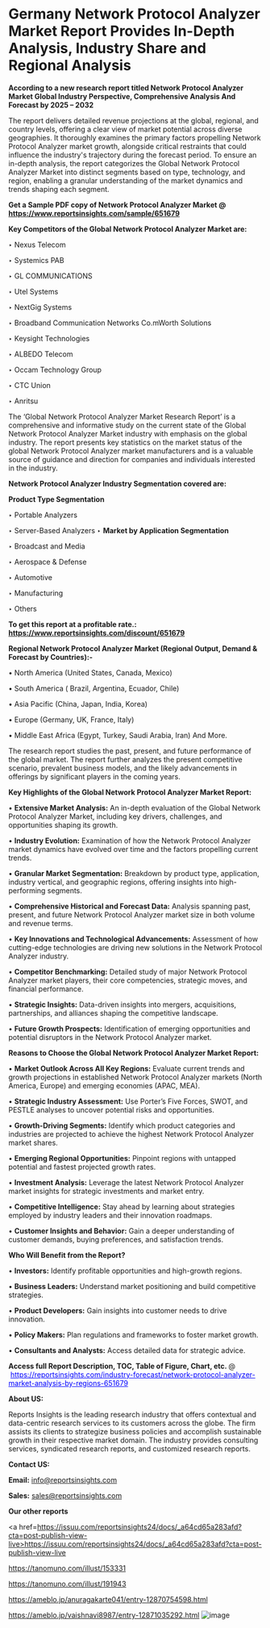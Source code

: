 # Germany Network Protocol Analyzer Market Report Provides In-Depth Analysis, Industry Share and Regional Analysis

<strong>According to a new research report titled Network Protocol Analyzer Market Global Industry Perspective, Comprehensive Analysis And Forecast by 2025 – 2032</strong>

The report delivers detailed revenue projections at the global, regional, and country levels, offering a clear view of market potential across diverse geographies. It thoroughly examines the primary factors propelling Network Protocol Analyzer market growth, alongside critical restraints that could influence the industry's trajectory during the forecast period. To ensure an in-depth analysis, the report categorizes the Global Network Protocol Analyzer Market into distinct segments based on type, technology, and region, enabling a granular understanding of the market dynamics and trends shaping each segment.

<strong>Get a Sample PDF copy of Network Protocol Analyzer Market </strong><strong>@<a href=https://www.reportsinsights.com/sample/651679 style=color:#0000ff;> https://www.reportsinsights.com/sample/651679</a></strong></font>

<strong>Key Competitors of the Global Network Protocol Analyzer Market are:</strong>

‣ Nexus Telecom

‣ Systemics PAB

‣ GL COMMUNICATIONS

‣ Utel Systems

‣ NextGig Systems

‣ Broadband Communication Networks
 Co.mWorth Solutions

‣ Keysight Technologies

‣ ALBEDO Telecom

‣ Occam Technology Group

‣ CTC Union

‣ Anritsu

The ‘Global Network Protocol Analyzer Market Research Report’ is a comprehensive and informative study on the current state of the Global Network Protocol Analyzer Market industry with emphasis on the global industry. The report presents key statistics on the market status of the global Network Protocol Analyzer market manufacturers and is a valuable source of guidance and direction for companies and individuals interested in the industry.

<strong>Network Protocol Analyzer Industry Segmentation covered are:</strong>

<strong>Product Type Segmentation</strong>

‣ Portable Analyzers

‣ Server-Based Analyzers
‣ 
<strong>Market by Application Segmentation</strong>

‣ Broadcast and Media

‣ Aerospace & Defense

‣ Automotive

‣ Manufacturing

‣ Others

<strong>To get this report at a profitable rate.: <a href=https://www.reportsinsights.com/discount/651679 style=color:#0000ff;>https://www.reportsinsights.com/discount/651679</a></strong></font>

<strong>Regional Network Protocol Analyzer Market (Regional Output, Demand &amp; Forecast by Countries):-</strong>

• North America (United States, Canada, Mexico)

• South America ( Brazil, Argentina, Ecuador, Chile)

• Asia Pacific (China, Japan, India, Korea)

• Europe (Germany, UK, France, Italy)

• Middle East Africa (Egypt, Turkey, Saudi Arabia, Iran) And More.

The research report studies the past, present, and future performance of the global market. The report further analyzes the present competitive scenario, prevalent business models, and the likely advancements in offerings by significant players in the coming years.

<strong>Key Highlights of the Global Network Protocol Analyzer Market Report:</strong>

• <strong>Extensive Market Analysis:</strong> An in-depth evaluation of the Global Network Protocol Analyzer Market, including key drivers, challenges, and opportunities shaping its growth.

• <strong>Industry Evolution:</strong> Examination of how the Network Protocol Analyzer market dynamics have evolved over time and the factors propelling current trends.

• <strong>Granular Market Segmentation:</strong> Breakdown by product type, application, industry vertical, and geographic regions, offering insights into high-performing segments.

• <strong>Comprehensive Historical and Forecast Data:</strong> Analysis spanning past, present, and future Network Protocol Analyzer market size in both volume and revenue terms.

• <strong>Key Innovations and Technological Advancements:</strong> Assessment of how cutting-edge technologies are driving new solutions in the Network Protocol Analyzer industry.

• <strong>Competitor Benchmarking:</strong> Detailed study of major Network Protocol Analyzer market players, their core competencies, strategic moves, and financial performance.

• <strong>Strategic Insights:</strong> Data-driven insights into mergers, acquisitions, partnerships, and alliances shaping the competitive landscape.

• <strong>Future Growth Prospects:</strong> Identification of emerging opportunities and potential disruptors in the Network Protocol Analyzer market.

<strong>Reasons to Choose the Global Network Protocol Analyzer Market Report:</strong>

• <strong>Market Outlook Across All Key Regions:</strong> Evaluate current trends and growth projections in established Network Protocol Analyzer markets (North America, Europe) and emerging economies (APAC, MEA).

• <strong>Strategic Industry Assessment:</strong> Use Porter’s Five Forces, SWOT, and PESTLE analyses to uncover potential risks and opportunities.

• <strong>Growth-Driving Segments:</strong> Identify which product categories and industries are projected to achieve the highest Network Protocol Analyzer market shares.

• <strong>Emerging Regional Opportunities:</strong> Pinpoint regions with untapped potential and fastest projected growth rates.

• <strong>Investment Analysis:</strong> Leverage the latest Network Protocol Analyzer market insights for strategic investments and market entry.

• <strong>Competitive Intelligence:</strong> Stay ahead by learning about strategies employed by industry leaders and their innovation roadmaps.

• <strong>Customer Insights and Behavior:</strong> Gain a deeper understanding of customer demands, buying preferences, and satisfaction trends.

<strong>Who Will Benefit from the Report?</strong>

• <strong>Investors:</strong> Identify profitable opportunities and high-growth regions.

• <strong>Business Leaders:</strong> Understand market positioning and build competitive strategies.

• <strong>Product Developers:</strong> Gain insights into customer needs to drive innovation.

• <strong>Policy Makers:</strong> Plan regulations and frameworks to foster market growth.

• <strong>Consultants and Analysts:</strong> Access detailed data for strategic advice.
</ul>
<strong>Access full Report Description, TOC, Table of Figure, Chart, etc. </strong>@  <a href=https://reportsinsights.com/industry-forecast/network-protocol-analyzer-market-analysis-by-regions-651679 style=color:#0000ff;>https://reportsinsights.com/industry-forecast/network-protocol-analyzer-market-analysis-by-regions-651679</a></font>

<strong><strong>About US</strong>:</strong>

Reports Insights is the leading research industry that offers contextual and data-centric research services to its customers across the globe. The firm assists its clients to strategize business policies and accomplish sustainable growth in their respective market domain. The industry provides consulting services, syndicated research reports, and customized research reports.

<strong>Contact US:</strong>

<p class=""""><b>Email:</b> <a href=mailto:info@reportsinsights.com>info@reportsinsights.com</a></p>
<p class=""""><b>Sales:</b> <a href=mailto:sales@reportsinsights.com>sales@reportsinsights.com</a></p>

<strong>Our other reports</strong>

<a href=https://issuu.com/reportsinsights24/docs/_a64cd65a283afd?cta=post-publish-view-live>https://issuu.com/reportsinsights24/docs/_a64cd65a283afd?cta=post-publish-view-live</a>

<a href=https://tanomuno.com/illust/153331>https://tanomuno.com/illust/153331</a>

<a href=https://tanomuno.com/illust/191943>https://tanomuno.com/illust/191943</a>

<a href=https://ameblo.jp/anuragakarte041/entry-12870754598.html>https://ameblo.jp/anuragakarte041/entry-12870754598.html</a>

<a href=https://ameblo.jp/vaishnavi8987/entry-12871035292.html>https://ameblo.jp/vaishnavi8987/entry-12871035292.html</a>
![image](https://github.com/user-attachments/assets/8537a16d-bfb8-46a0-8a75-c2de647ca233)
